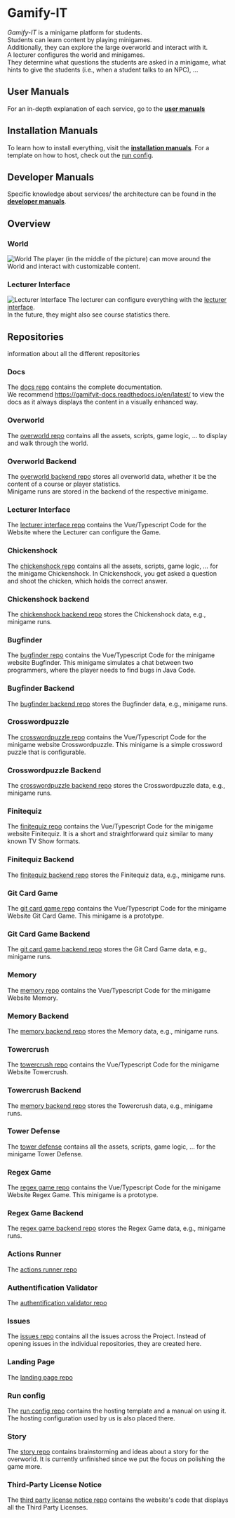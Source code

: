# Gamify-IT

_Gamify-IT_ is a minigame platform for students.  
Students can learn content by playing minigames.  
Additionally, they can explore the large overworld and interact with it.  
A lecturer configures the world and minigames.  
They determine what questions the students are asked in a minigame, what hints to give the students (i.e., when a student talks to an NPC), … 

## User Manuals

For an in-depth explanation of each service, go to the **[user manuals](https://gamifyit-docs.readthedocs.io/en/latest/user-manuals/index.html)**

## Installation Manuals

To learn how to install everything, visit the **[installation manuals](https://gamifyit-docs.readthedocs.io/en/latest/install-manuals/index.html)**. For a template on how to host, check out the [run config](https://github.com/Gamify-IT/run-config).

## Developer Manuals

Specific knowledge about services/ the architecture can be found in the **[developer manuals](https://gamifyit-docs.readthedocs.io/en/latest/dev-manuals/index.html)**.

## Overview

### World

![World](https://raw.githubusercontent.com/Gamify-IT/docs/main/images/overworld.webp)
The player (in the middle of the picture) can move around the World and interact with customizable content.

### Lecturer Interface

![Lecturer Interface](https://raw.githubusercontent.com/Gamify-IT/docs/main/images/lecturer-interface.webp)
The lecturer can configure everything with the [lecturer interface](https://github.com/Gamify-IT/lecturer-interface).  
In the future, they might also see course statistics there.

## Repositories

information about all the different repositories

### Docs

The [docs repo](https://github.com/Gamify-IT/docs) contains the complete documentation.  
We recommend <https://gamifyit-docs.readthedocs.io/en/latest/> to view the docs as it always displays the content in a visually enhanced way.

### Overworld

The [overworld repo](https://github.com/Gamify-IT/overworld) contains all the assets, scripts, game logic, … to display and walk through the world.

### Overworld Backend

The [overworld backend repo](https://github.com/Gamify-IT/overworld-backend) stores all overworld data, whether it be the content of a course or player statistics.  
Minigame runs are stored in the backend of the respective minigame.

### Lecturer Interface

The [lecturer interface repo](https://github.com/Gamify-IT/lecturer-interface) contains the Vue/Typescript Code for the Website where the Lecturer can configure the Game.

### Chickenshock

The [chickenshock repo](https://github.com/Gamify-IT/chickenshock) contains all the assets, scripts, game logic, … for the minigame Chickenshock. In Chickenshock, you get asked a question and shoot the chicken, which holds the correct answer.

### Chickenshock backend

The [chickenshock backend repo](https://github.com/Gamify-IT/chickenshock-backend) stores the Chickenshock data, e.g., minigame runs.

### Bugfinder

The [bugfinder repo](https://github.com/Gamify-IT/bugfinder) contains the Vue/Typescript Code for the minigame website Bugfinder. This minigame simulates a chat between two programmers, where the player needs to find bugs in Java Code.

### Bugfinder Backend

The [bugfinder backend repo](https://github.com/Gamify-IT/bugfinder-backend) stores the Bugfinder data, e.g., minigame runs.

### Crosswordpuzzle

The [crosswordpuzzle repo](https://github.com/Gamify-IT/crosswordpuzzle) contains the Vue/Typescript Code for the minigame website Crosswordpuzzle.
This minigame is a simple crossword puzzle that is configurable.

### Crosswordpuzzle Backend

The [crosswordpuzzle backend repo](https://github.com/Gamify-IT/crosswordpuzzle-backend) stores the Crosswordpuzzle data, e.g., minigame runs.

### Finitequiz

The [finitequiz repo](https://github.com/Gamify-IT/finitequiz) contains the Vue/Typescript Code for the minigame website Finitequiz. It is a short and straightforward quiz similar to many known TV Show formats.

### Finitequiz Backend

The [finitequiz backend repo](https://github.com/Gamify-IT/finitequiz-backend) stores the Finitequiz data, e.g., minigame runs.

### Git Card Game

The [git card game repo](https://github.com/Gamify-IT/git-card-game) contains the Vue/Typescript Code for the minigame Website Git Card Game.
This minigame is a prototype.

### Git Card Game Backend

The [git card game backend repo](https://github.com/Gamify-IT/git-card-game-backend) stores the Git Card Game data, e.g., minigame runs.

### Memory

The [memory repo](https://github.com/Gamify-IT/memory) contains the Vue/Typescript Code for the minigame Website Memory.

### Memory Backend

The [memory backend repo](https://github.com/Gamify-IT/memory-backend) stores the Memory data, e.g., minigame runs.

### Towercrush

The [towercrush repo](https://github.com/Gamify-IT/towercrush) contains the Vue/Typescript Code for the minigame Website Towercrush.

### Towercrush Backend

The [memory backend repo](https://github.com/Gamify-IT/towercrush-backend) stores the Towercrush data, e.g., minigame runs.

### Tower Defense

The [tower defense](https://github.com/Gamify-IT/TowerDefense) contains all the assets, scripts, game logic, … for the minigame Tower Defense. 

### Regex Game

The [regex game repo](https://github.com/Gamify-IT/regex-game) contains the Vue/Typescript Code for the minigame Website Regex Game.
This minigame is a prototype.

### Regex Game Backend

The [regex game backend repo](https://github.com/Gamify-IT/regexgame-backend) stores the Regex Game data, e.g., minigame runs.

### Actions Runner

The [actions runner repo](https://github.com/Gamify-IT/actions-runner)

### Authentification Validator

The [authentification validator repo](https://github.com/Gamify-IT/authentification-validator)

### Issues

The [issues repo](https://github.com/Gamify-IT/issues) contains all the issues across the Project. Instead of opening issues in the individual repositories, they are created here.

### Landing Page

The [landing page repo](https://github.com/Gamify-IT/landing-page)

### Run config

The [run config repo](https://github.com/Gamify-IT/run-config) contains the hosting template and a manual on using it. The hosting configuration used by us is also placed there.

### Story

The [story repo](https://github.com/Gamify-IT/story) contains brainstorming and ideas about a story for the overworld. It is currently unfinished since we put the focus on polishing the game more.

### Third-Party License Notice

The [third party license notice repo](https://github.com/Gamify-IT/third-party-license-notice) contains the website's code that displays all the Third Party Licenses.
